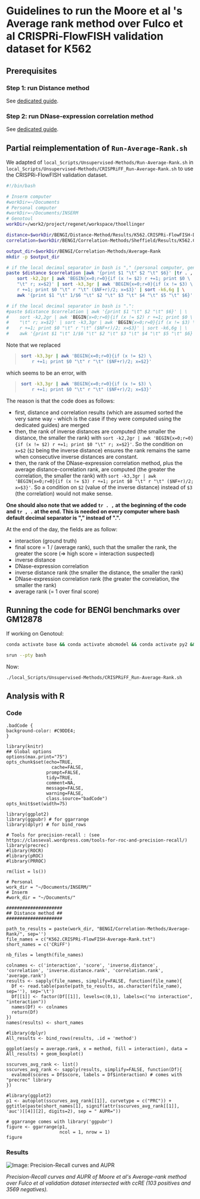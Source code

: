 # Guidelines to run the Moore et al 's Average rank method over Fulco et al CRISPRi-FlowFISH validation dataset for K562

## Prerequisites

### Step 1: run Distance method

See [dedicated guide](/eg/notes_BENGI/CRISPRi_FlowFISH/distance_method/distance_over_fulco_et_al_crispri).

### Step 2: run DNase-expression correlation method

See [dedicated guide](/eg/notes_BENGI/CRISPRi_FlowFISH/dnase_expression_correlation/correlation_method_with_code).

## Partial reimplementation of `Run-Average-Rank.sh`

We adapted of `local_Scripts/Unsupervised-Methods/Run-Average-Rank.sh` in `local_Scripts/Unsupervised-Methods/CRISPRiFF_Run-Average-Rank.sh` to use the CRISPRi-FlowFISH validation dataset. 

```bash
#!/bin/bash

# Inserm computer
#workDir=~/Documents
# Personal computer
#workDir=~/Documents/INSERM
# Genotoul
workDir=/work2/project/regenet/workspace/thoellinger

distance=$workDir/BENGI/Distance-Method/Results/K562.CRISPRi-FlowFISH-Distance.txt
correlation=$workDir/BENGI/Correlation-Methods/Sheffield/Results/K562.CRISPRi-FlowFISH-Correlation.txt

output_dir=$workDir/BENGI/Correlation-Methods/Average-Rank
mkdir -p $output_dir

# if the local decimal separator in bash is "," (personal computer, genotoul, ...)
paste $distance $correlation |awk '{print $1 "\t" $2 "\t" $6}' |tr . , | \
    sort -k2,2gr | awk 'BEGIN{x=0;r=0}{if (x != $2) r +=1; print $0 \
    "\t" r; x=$2}' | sort -k3,3gr | awk 'BEGIN{x=0;r=0}{if (x != $3) \
    r +=1; print $0 "\t" r "\t" ($NF+r)/2; x=$3}' | sort -k6,6g | \
    awk '{print $1 "\t" 1/$6 "\t" $2 "\t" $3 "\t" $4 "\t" $5 "\t" $6}' |tr , . > $output_dir/K562.CRISPRi-FlowFISH-Average-Rank.txt

# if the local decimal separator in bash is ".":
#paste $distance $correlation | awk '{print $1 "\t" $2 "\t" $6}' | \
#    sort -k2,2gr | awk 'BEGIN{x=0;r=0}{if (x != $2) r +=1; print $0 \
#    "\t" r; x=$2}' | sort -k3,3gr | awk 'BEGIN{x=0;r=0}{if (x != $3) \
#    r +=1; print $0 "\t" r "\t" ($NF+r)/2; x=$3}' | sort -k6,6g | \
#    awk '{print $1 "\t" 1/$6 "\t" $2 "\t" $3 "\t" $4 "\t" $5 "\t" $6}' > $output_dir/K562.CRISPRi-FlowFISH-Average-Rank.txt
```

Note that we replaced

> ```bash
> sort -k3,3gr | awk 'BEGIN{x=0;r=0}{if (x != $2) \
>     r +=1; print $0 "\t" r "\t" ($NF+r)/2; x=$2}' 
> ```

which seems to be an error, with

> ```bash
> sort -k3,3gr | awk 'BEGIN{x=0;r=0}{if (x != $3) \
>     r +=1; print $0 "\t" r "\t" ($NF+r)/2; x=$3}' 
> ```

The reason is that the code does as follows:

*  first, distance and correlation results (which are assumed sorted the very same way - which is the case if they were computed using the dedicated guides) are merged
*  then, the rank of inverse distances are computed (the smaller the distance, the smaller the rank) with `sort -k2,2gr | awk 'BEGIN{x=0;r=0}{if (x != $2) r +=1; print $0 "\t" r; x=$2}'`. So the condition on `x=$2` (`$2` being the inverse distance) ensures the rank remains the same when consecutive inverse distances are constant.
*  then, the rank of the DNase-expression correlation method, plus the average distance-correlation rank, are computed (the greater the correlation, the smaller the rank) with `sort -k3,3gr | awk 'BEGIN{x=0;r=0}{if (x != $3) r +=1; print $0 "\t" r "\t" ($NF+r)/2; x=$3}'`. So a condition on `$2` (value of the inverse distance) instead of `$3` (the correlation) would not make sense.

**One should also note that we added `tr . ,` at the beginning of the code and `tr , .` at the end. This is needed on every computer where bash default decimal separator is "," instead of ".".**

At the end of the day, the fields are as follow:

* interaction (ground truth)
* final score = 1 / (average rank), such that the smaller the rank, the greater the score (=> high score = interaction suspected)
* inverse distance
* DNase-expression correlation
* inverse distance rank (the smaller the distance, the smaller the rank)
* DNase-expression correlation rank (the greater the correlation, the smaller the rank)
* average rank (= 1 over final score)

## Running the code for BENGI benchmarks over GM12878

If working on Genotoul:

```bash
conda activate base && conda activate abcmodel && conda activate py2 && module load bioinfo/bedtools-2.27.1
```

```bash
srun --pty bash
```

Now:

```bash
./local_Scripts/Unsupervised-Methods/CRISPRiFF_Run-Average-Rank.sh
```

## Analysis with R

### Code

```{css,echo=F}
.badCode {
background-color: #C9DDE4;
}
```

```{r setup, echo=FALSE, cache=FALSE}
library(knitr)
## Global options
options(max.print="75")
opts_chunk$set(echo=TRUE,
	             cache=FALSE,
               prompt=FALSE,
               tidy=TRUE,
               comment=NA,
               message=FALSE,
               warning=FALSE,
               class.source="badCode")
opts_knit$set(width=75)
```

```{r}
library(ggplot2)
library(ggpubr) # for ggarrange
library(dplyr) # for bind_rows

# Tools for precision-recall : (see https://classeval.wordpress.com/tools-for-roc-and-precision-recall/)
library(precrec)
#library(ROCR)
#library(pROC)
#library(PRROC)
```

```{r, results="hide"}
rm(list = ls())

# Personal
work_dir = "~/Documents/INSERM/"
# Inserm
#work_dir = "~/Documents/"

#####################
## Distance method ##
#####################

path_to_results = paste(work_dir, "BENGI/Correlation-Methods/Average-Rank/", sep='')
file_names = c("K562.CRISPRi-FlowFISH-Average-Rank.txt")
short_names = c('CRiFF')

nb_files = length(file_names)

colnames <- c('interaction', 'score', 'inverse.distance', 'correlation', 'inverse.distance.rank', 'correlation.rank', 'average.rank')
results <- sapply(file_names, simplify=FALSE, function(file_name){
  Df <- read.table(paste(path_to_results, as.character(file_name), sep=''), sep='\t')
  Df[[1]] <- factor(Df[[1]], levels=c(0,1), labels=c("no interaction", "interaction"))
  names(Df) <- colnames
  return(Df)
})
names(results) <- short_names

#library(dplyr)
All_results <- bind_rows(results, .id = 'method')
```

```{r}
ggplot(aes(y = average.rank, x = method, fill = interaction), data = All_results) + geom_boxplot()
```

```{r}
sscurves_avg_rank <- list()
sscurves_avg_rank <- sapply(results, simplify=FALSE, function(Df){
  evalmod(scores = Df$score, labels = Df$interaction) # comes with "precrec" library
})
```


```{r}
#library(ggplot2)
p1 <- autoplot(sscurves_avg_rank[[1]], curvetype = c("PRC")) + ggtitle(paste(short_names[1], signif(attr(sscurves_avg_rank[[1]], 'auc')[[4]][2], digits=2), sep = " AUPR="))

# ggarrange comes with library('ggpubr')
figure <- ggarrange(p1,
                    ncol = 1, nrow = 1)
figure
```

### Results

![Image: Precision-Recall curves and AUPR](precision_recall_avg_rank_over_K562_CRiFF.png)

*Precision-Recall curves and AUPR of Moore et al's Average-rank method over Fulco et al validation dataset intersected with ccRE (103 positives and 3569 negatives).*

